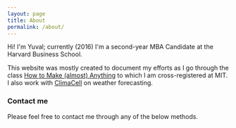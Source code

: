 ```yaml
---
layout: page
title: About
permalink: /about/
---
```


Hi! I'm Yuval; currently (2016) I'm a second-year MBA Candidate at the Harvard Business School.

This website was mostly created to document my efforts as I go through the class [How to Make (almost) Anything](http://fab.cba.mit.edu/classes/863.16/) to which I am cross-registered at MIT. 
I also work with [ClimaCell](http://www.climacell.co) on weather forecasting.

### Contact me

Please feel free to contact me through any of the below methods.
